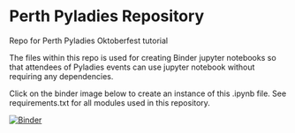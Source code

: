 # Perth Pyladies Repository
Repo for Perth Pyladies Oktoberfest tutorial

The files within this repo is used for creating Binder jupyter notebooks so that attendees of 
Pyladies events can use jupyter notebook without requiring any dependencies. 

Click on the binder image below to create an instance of this .ipynb file. 
See requirements.txt for all modules used in this repository. 

[![Binder](https://mybinder.org/badge_logo.svg)](https://mybinder.org/v2/gh/tikasyahfitri/Pyladies/master)

